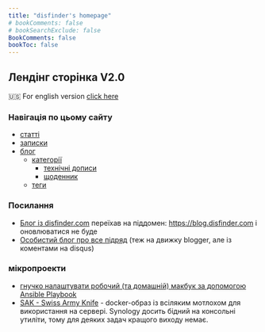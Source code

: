 ```yaml
---
title: "disfinder's homepage"
# bookComments: false
# bookSearchExclude: false
BookComments: false
bookToc: false
---
```


## Лендінг сторінка V2.0

🇺🇸 For english version [click here](en/)

### Навігація по цьому сайту

- [статті](/docs/articles)
- [записки](/docs/notes)
- [блог](/posts)
  - [категорії](/categories)
    - [технічні дописи](/categories/technical/)
    - [щоденник](/categories/technical/)
  - [теги](/tags)

### Посилання

- [Блог із disfinder.com](https://blog.disfinder.com) переїхав на піддомен: https://blog.disfinder.com і оновлюватися не буде
- [Особистий блог про все підряд](https://p.disfinder.com) (теж на движку blogger, але із коментами на disqus)

### мікропроекти

- [гнучко налаштувати робочий (та домашній) макбук за допомогою Ansible Playbook](https://github.com/disfinder/pimp-my-mac)
- [SAK - Swiss Army Knife](https://github.com/disfinder/sak) - docker-образ із всіляким мотлохом для використання на сервері. Synology досить бідний на консольні утиліти, тому для деяких задач кращого виходу немає.

